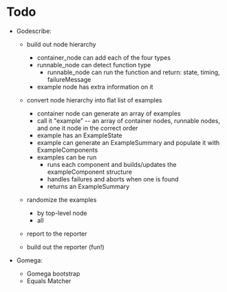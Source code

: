 Todo
====

- Godescribe:
    - build out node hierarchy
        - container_node can add each of the four types
        - runnable_node can detect function type
            - runnable_node can run the function and return:
                state, timing, failureMessage
        - example node has extra information on it

    - convert node hierarchy into flat list of examples
        - container node can generate an array of examples
        - call it "example" -- an array of container nodes, runnable nodes, and one it node in the correct order
        - example has an ExampleState
        - example can generate an ExampleSummary and populate it with ExampleComponents
        - examples can be run
            - runs each component and builds/updates the exampleComponent structure
            - handles failures and aborts when one is found
            - returns an ExampleSummary

    - randomize the examples
        - by top-level node
        - all

    - report to the reporter

    - build out the reporter (fun!)


- Gomega:
    - Gomega bootstrap
    - Equals Matcher
